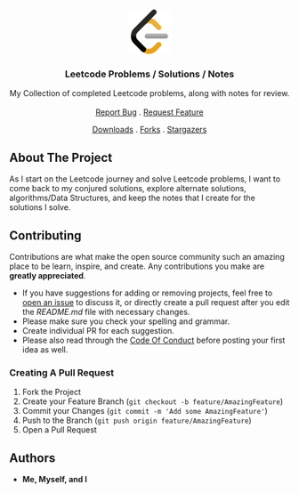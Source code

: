<br/>
<p align="center">
  <a href="https://github.com/ZTatman/Leetcode">
    <img src="images/logo.png" alt="Logo" width="80" height="80">
  </a>

  <h3 align="center">Leetcode Problems / Solutions / Notes</h3>

  <p align="center">
    My Collection of completed Leetcode problems, along with notes for review.
    <br/>
    <br/>
    <a href="https://github.com/ZTatman/Leetcode/issues">Report Bug</a>
    .
    <a href="https://github.com/ZTatman/Leetcode/issues">Request Feature</a>
  </p>
    <p align="center">
        <a href="https://img.shields.io/github/downloads/ZTatman/Leetcode/total">Downloads</a>
        .
        <a href="https://img.shields.io/github/forks/ZTatman/Leetcode?style=social">Forks</a>
        .
        <a href="https://img.shields.io/github/stars/ZTatman/Leetcode?style=social">Stargazers</a>
    </p>
</p>


## About The Project

As I start on the Leetcode journey and solve Leetcode problems, I want to come back to my conjured solutions, explore alternate solutions, algorithms/Data Structures, and keep the notes that I create for the solutions I solve.


## Contributing

Contributions are what make the open source community such an amazing place to be learn, inspire, and create. Any contributions you make are **greatly appreciated**.
* If you have suggestions for adding or removing projects, feel free to [open an issue](https://github.com/ZTatman/Leetcode/issues/new) to discuss it, or directly create a pull request after you edit the *README.md* file with necessary changes.
* Please make sure you check your spelling and grammar.
* Create individual PR for each suggestion.
* Please also read through the [Code Of Conduct](https://github.com/ZTatman/Leetcode/blob/main/CODE_OF_CONDUCT.md) before posting your first idea as well.

### Creating A Pull Request

1. Fork the Project
2. Create your Feature Branch (`git checkout -b feature/AmazingFeature`)
3. Commit your Changes (`git commit -m 'Add some AmazingFeature'`)
4. Push to the Branch (`git push origin feature/AmazingFeature`)
5. Open a Pull Request

## Authors

* **Me, Myself, and I**
